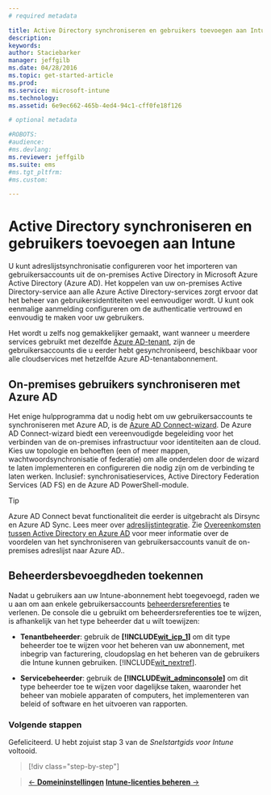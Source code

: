```yaml
---
# required metadata

title: Active Directory synchroniseren en gebruikers toevoegen aan Intune | Microsoft Intune
description:
keywords:
author: Staciebarker
manager: jeffgilb
ms.date: 04/28/2016
ms.topic: get-started-article
ms.prod:
ms.service: microsoft-intune
ms.technology:
ms.assetid: 6e9ec662-465b-4ed4-94c1-cff0fe18f126

# optional metadata

#ROBOTS:
#audience:
#ms.devlang:
ms.reviewer: jeffgilb
ms.suite: ems
#ms.tgt_pltfrm:
#ms.custom:

---
```



# Active Directory synchroniseren en gebruikers toevoegen aan Intune
U kunt adreslijstsynchronisatie configureren voor het importeren van gebruikersaccounts uit de on-premises Active Directory in Microsoft Azure Active Directory (Azure AD). Het koppelen van uw on-premises Active Directory-service aan alle Azure Active Directory-services zorgt ervoor dat het beheer van gebruikersidentiteiten veel eenvoudiger wordt. U kunt ook eenmalige aanmelding configureren om de authenticatie vertrouwd en eenvoudig te maken voor uw gebruikers.

Het wordt u zelfs nog gemakkelijker gemaakt, want wanneer u meerdere services gebruikt met dezelfde [Azure AD-tenant](http://technet.microsoft.com/library/jj573650.aspx#BKMK_WhatIsAnAzureADTenant), zijn de gebruikersaccounts die u eerder hebt gesynchroniseerd, beschikbaar voor alle cloudservices met hetzelfde Azure AD-tenantabonnement.

## On-premises gebruikers synchroniseren met Azure AD
Het enige hulpprogramma dat u nodig hebt om uw gebruikersaccounts te synchroniseren met Azure AD, is de [Azure AD Connect-wizard](https://www.microsoft.com/download/details.aspx?id=47594). De Azure AD Connect-wizard biedt een vereenvoudigde begeleiding voor het verbinden van de on-premises infrastructuur voor identiteiten aan de cloud.  Kies uw topologie en behoeften (een of meer mappen, wachtwoordsynchronisatie of federatie) om alle onderdelen door de wizard te laten implementeren en configureren die nodig zijn om de verbinding te laten werken. Inclusief: synchronisatieservices, Active Directory Federation Services (AD FS) en de Azure AD PowerShell-module.

> [!TIP]
> Azure AD Connect bevat functionaliteit die eerder is uitgebracht als Dirsync en Azure AD Sync. Lees meer over [adreslijstintegratie](http://technet.microsoft.com/library/jj573653.aspx). Zie [Overeenkomsten tussen Active Directory en Azure AD](http://technet.microsoft.com/library/dn518177.aspx) voor meer informatie over de voordelen van het synchroniseren van gebruikersaccounts vanuit de on-premises adreslijst naar Azure AD..

## Beheerdersbevoegdheden toekennen
Nadat u gebruikers aan uw Intune-abonnement hebt toegevoegd, raden we u aan om aan enkele gebruikersaccounts [beheerdersreferenties](administrative-accounts-websites-perms.md) te verlenen. De console die u gebruikt om beheerdersreferenties toe te wijzen, is afhankelijk van het type beheerder dat u wilt toewijzen:

-   **Tenantbeheerder**: gebruik de **[!INCLUDE[wit_icp_1](../includes/wit_icp_1_md.md)]** om dit type beheerder toe te wijzen voor het beheren van uw abonnement, met inbegrip van facturering, cloudopslag en het beheren van de gebruikers die Intune kunnen gebruiken. [!INCLUDE[wit_nextref](../includes/wit_nextref_md.md)].

-   **Servicebeheerder**: gebruik de **[!INCLUDE[wit_adminconsole](../includes/wit_adminconsole_md.md)]** om dit type beheerder toe te wijzen voor dagelijkse taken, waaronder het beheer van mobiele apparaten of computers, het implementeren van beleid of software en het uitvoeren van rapporten.


### Volgende stappen
Gefeliciteerd. U hebt zojuist stap 3 van de *Snelstartgids voor Intune* voltooid.

>[!div class="step-by-step"]

>[&larr; **Domeininstellingen**](.\start-with-a-paid-subscription-to-microsoft-intune-step-2.md)     [**Intune-licenties beheren** &rarr;](.\start-with-a-paid-subscription-to-microsoft-intune-step-4.md)  


<!--HONumber=May16_HO1-->


